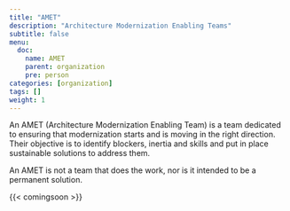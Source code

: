 ```yaml
---
title: "AMET"
description: "Architecture Modernization Enabling Teams"
subtitle: false
menu:
  doc:
    name: AMET
    parent: organization
    pre: person
categories: [organization]
tags: []
weight: 1
---
```


An AMET (Architecture Modernization Enabling Team) is a team dedicated to ensuring that modernization starts and is moving in the right direction. Their objective is to identify blockers, inertia and skills and put in place sustainable solutions to address them. 

An AMET is not a team that does the work, nor is it intended to be a permanent solution. 

{{< comingsoon >}}
